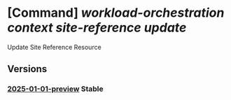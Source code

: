 # [Command] _workload-orchestration context site-reference update_

Update Site Reference Resource

## Versions

### [2025-01-01-preview](/Resources/mgmt-plane/L3N1YnNjcmlwdGlvbnMve30vcmVzb3VyY2Vncm91cHMve30vcHJvdmlkZXJzL21pY3Jvc29mdC5lZGdlL2NvbnRleHRzL3t9L3NpdGVyZWZlcmVuY2VzL3t9/2025-01-01-preview.xml) **Stable**

<!-- mgmt-plane /subscriptions/{}/resourcegroups/{}/providers/microsoft.edge/contexts/{}/sitereferences/{} 2025-01-01-preview -->
